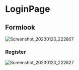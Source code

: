 # LoginPage

## Formlook
![Screenshot_20230120_222807](https://user-images.githubusercontent.com/95633934/213758028-3d2941c4-9206-4b33-aafd-e4ac40b73802.png)

### Register
![Screenshot_20230120_222827](https://user-images.githubusercontent.com/95633934/213758291-0274d4ff-b339-4721-9f3d-f9ead4eeda9c.png)
